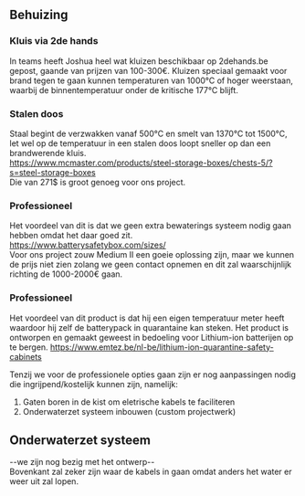 ## Behuizing
### Kluis via 2de hands
In teams heeft Joshua heel wat kluizen beschikbaar op 2dehands.be gepost, gaande van prijzen van 100-300€.
Kluizen speciaal gemaakt voor brand tegen te gaan kunnen temperaturen van 1000°C of hoger weerstaan, waarbij de binnentemperatuur onder de kritische 177°C blijft. 
### Stalen doos
Staal begint de verzwakken vanaf 500°C en smelt van 1370°C tot 1500°C, let wel op de temperatuur in een stalen doos loopt sneller op dan een brandwerende kluis.<br>
https://www.mcmaster.com/products/steel-storage-boxes/chests-5/?s=steel-storage-boxes<br>
Die van 271$ is groot genoeg voor ons project.
### Professioneel
Het voordeel van dit is dat we geen extra bewaterings systeem nodig gaan hebben omdat het daar goed zit.<br>
https://www.batterysafetybox.com/sizes/<br>
Voor ons project zouw Medium II een goeie oplossing zijn, maar we kunnen de prijs niet zien zolang we geen contact opnemen en dit zal waarschijnlijk richting de 1000-2000€ gaan.
### Professioneel
Het voordeel van dit product is dat hij een eigen temperatuur meter heeft waardoor hij zelf de batterypack in quarantaine kan steken.
Het product is ontworpen en gemaakt geweest in bedoeling voor Lithium-ion batterijen op te bergen.
https://www.emtez.be/nl-be/lithium-ion-quarantine-safety-cabinets

Tenzij we voor de professionele opties gaan zijn er nog aanpassingen nodig die ingrijpend/kostelijk kunnen zijn, namelijk:
1. Gaten boren in de kist om eletrische kabels te faciliteren
2. Onderwaterzet systeem inbouwen (custom projectwerk)

## Onderwaterzet systeem

--we zijn nog bezig met het ontwerp--<br>
Bovenkant zal zeker zijn waar de kabels in gaan omdat anders het water er weer uit zal lopen.
